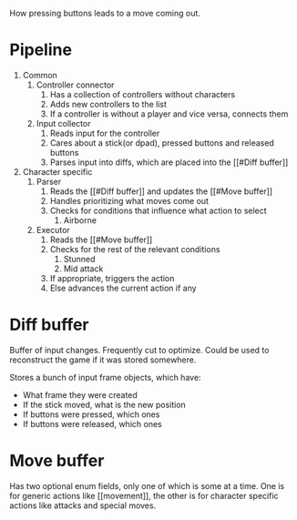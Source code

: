 How pressing buttons leads to a move coming out.

# Pipeline
1. Common
	1. Controller connector
		1. Has a collection of controllers without characters
		2. Adds new controllers to the list 
		3. If a controller is without a player and vice versa, connects them
	2. Input collector
		1. Reads input for the controller
		2. Cares about a stick(or dpad), pressed buttons and released buttons
		3. Parses input into diffs, which are placed into the [[#Diff buffer]]
2. Character specific
	1. Parser
		1. Reads the [[#Diff buffer]] and updates the [[#Move buffer]]
		2. Handles prioritizing what moves come out
		3. Checks for conditions that influence what action to select
			1. Airborne
	2. Executor
		1. Reads the [[#Move buffer]]
		2. Checks for the rest of the relevant conditions
			1. Stunned
			2. Mid attack
		3. If appropriate, triggers the action
		4. Else advances the current action if any

# Diff buffer
Buffer of input changes. Frequently cut to optimize. Could be used to reconstruct the game if it was stored somewhere.

Stores a bunch of input frame objects, which have:
- What frame they were created
- If the stick moved, what is the new position
- If buttons were pressed, which ones
- If buttons were released, which ones

# Move buffer
Has two optional enum fields, only one of which is some at a time. One is for generic actions like [[movement]], the other is for character specific actions like attacks and special moves.

